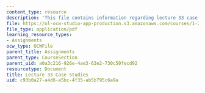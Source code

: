 ```yaml
---
content_type: resource
description: 'This file contains information regarding lecture 33 case studies. '
file: https://ol-ocw-studio-app-production.s3.amazonaws.com/courses/1-264j-database-internet-and-systems-integration-technologies-fall-2013/c93b0a27a4d6a5bc4f35ab5b795c6a9a_MIT1_264JF13_L33_case.pdf
file_type: application/pdf
learning_resource_types:
- Assignments
ocw_type: OCWFile
parent_title: Assignments
parent_type: CourseSection
parent_uid: a0a3c216-926e-4ae3-63e2-730c50fecd92
resourcetype: Document
title: Lecture 33 Case Studies
uid: c93b0a27-a4d6-a5bc-4f35-ab5b795c6a9a
---
```

